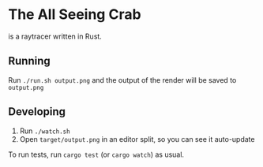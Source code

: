 # The All Seeing Crab

is a raytracer written in Rust.

## Running

Run `./run.sh output.png` and the output of the render will be saved to `output.png`

## Developing

1. Run `./watch.sh`
2. Open `target/output.png` in an editor split, so you can see it auto-update

To run tests, run `cargo test` (or `cargo watch`) as usual.
